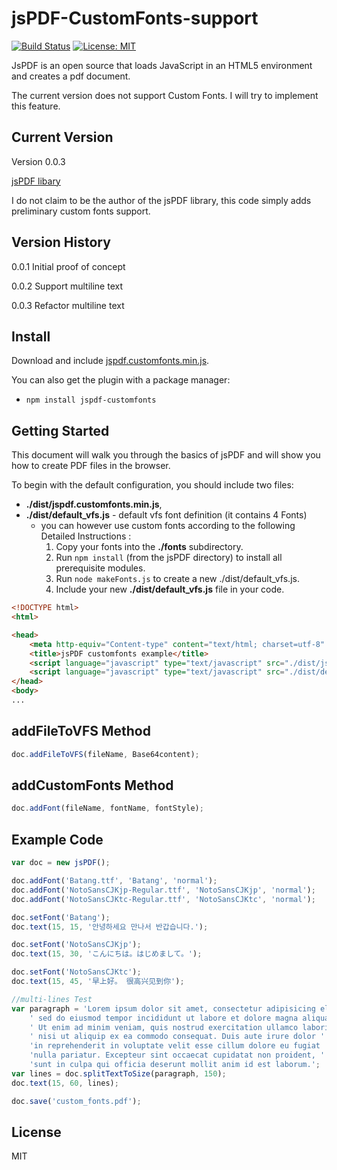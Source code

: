 # jsPDF-CustomFonts-support
[![Build Status](https://travis-ci.org/sphilee/jsPDF-CustomFonts-support.svg?branch=master)](https://travis-ci.org/sphilee/jsPDF-CustomFonts-support/branches)
[![License: MIT](https://img.shields.io/badge/License-MIT-yellow.svg)](https://opensource.org/licenses/MIT)

JsPDF is an open source that loads JavaScript in an HTML5 environment and creates a pdf document.

The current version does not support Custom Fonts. I will try to implement this feature.


## Current Version

Version 0.0.3

[jsPDF libary](http://parall.ax/products/jspdf)

I do not claim to be the author of the jsPDF library, this code simply adds preliminary custom fonts support.

## Version History

0.0.1 Initial proof of concept

0.0.2 Support multiline text

0.0.3 Refactor multiline text

## Install

Download and include [jspdf.customfonts.min.js](https://raw.githubusercontent.com/sphilee/jsPDF-CustomFonts-support/master/dist/jspdf.customfonts.min.js).

You can also get the plugin with a package manager:
- ```npm install jspdf-customfonts```


## Getting Started

This document will walk you through the basics of jsPDF and will show you how to create PDF files in the browser.

To begin with the default configuration, you should include two files:

* **./dist/jspdf.customfonts.min.js**,
* **./dist/default_vfs.js** - default vfs font definition (it contains 4 Fonts)
	* you can however use custom fonts according to the following Detailed Instructions :
		1. Copy your fonts into the **./fonts** subdirectory.
		2. Run ```npm install``` (from the jsPDF directory) to install all prerequisite modules.
		3. Run ```node makeFonts.js``` to create a new ./dist/default_vfs.js.
		4. Include your new **./dist/default_vfs.js** file in your code.

```html
<!DOCTYPE html>
<html>

<head>
    <meta http-equiv="Content-type" content="text/html; charset=utf-8" />
    <title>jsPDF customfonts example</title>
    <script language="javascript" type="text/javascript" src="./dist/jspdf.customfonts.min.js"></script>
    <script language="javascript" type="text/javascript" src="./dist/default_vfs.js"></script>
</head>
<body>
...
```


## addFileToVFS Method

```javascript
doc.addFileToVFS(fileName, Base64content);
```

## addCustomFonts Method

```javascript
doc.addFont(fileName, fontName, fontStyle);
```

## Example Code

```javascript
var doc = new jsPDF();

doc.addFont('Batang.ttf', 'Batang', 'normal');
doc.addFont('NotoSansCJKjp-Regular.ttf', 'NotoSansCJKjp', 'normal');
doc.addFont('NotoSansCJKtc-Regular.ttf', 'NotoSansCJKtc', 'normal');

doc.setFont('Batang');
doc.text(15, 15, '안녕하세요 만나서 반갑습니다.');

doc.setFont('NotoSansCJKjp');
doc.text(15, 30, 'こんにちは。はじめまして。');

doc.setFont('NotoSansCJKtc');
doc.text(15, 45, '早上好。 很高兴见到你');

//multi-lines Test
var paragraph = 'Lorem ipsum dolor sit amet, consectetur adipisicing elit,' +
    ' sed do eiusmod tempor incididunt ut labore et dolore magna aliqua.' +
    ' Ut enim ad minim veniam, quis nostrud exercitation ullamco laboris' +
    ' nisi ut aliquip ex ea commodo consequat. Duis aute irure dolor ' +
    'in reprehenderit in voluptate velit esse cillum dolore eu fugiat ' +
    'nulla pariatur. Excepteur sint occaecat cupidatat non proident, ' +
    'sunt in culpa qui officia deserunt mollit anim id est laborum.';
var lines = doc.splitTextToSize(paragraph, 150);
doc.text(15, 60, lines);

doc.save('custom_fonts.pdf');

```

## License
MIT